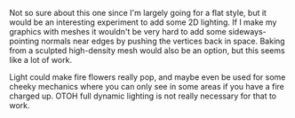 Not so sure about this one since I'm largely going for a flat style,
but it would be an interesting experiment to add some 2D lighting.
If I make my graphics with meshes it wouldn't be very hard to
add some sideways-pointing normals near edges by pushing
the vertices back in space. Baking from a sculpted high-density mesh
would also be an option, but this seems like a lot of work.

Light could make fire flowers really pop, and maybe even be used
for some cheeky mechanics where you can only see in some areas if you
have a fire charged up. OTOH full dynamic lighting is not really necessary
for that to work.